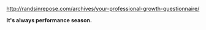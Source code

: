 http://randsinrepose.com/archives/your-professional-growth-questionnaire/

**It's always performance season.**
